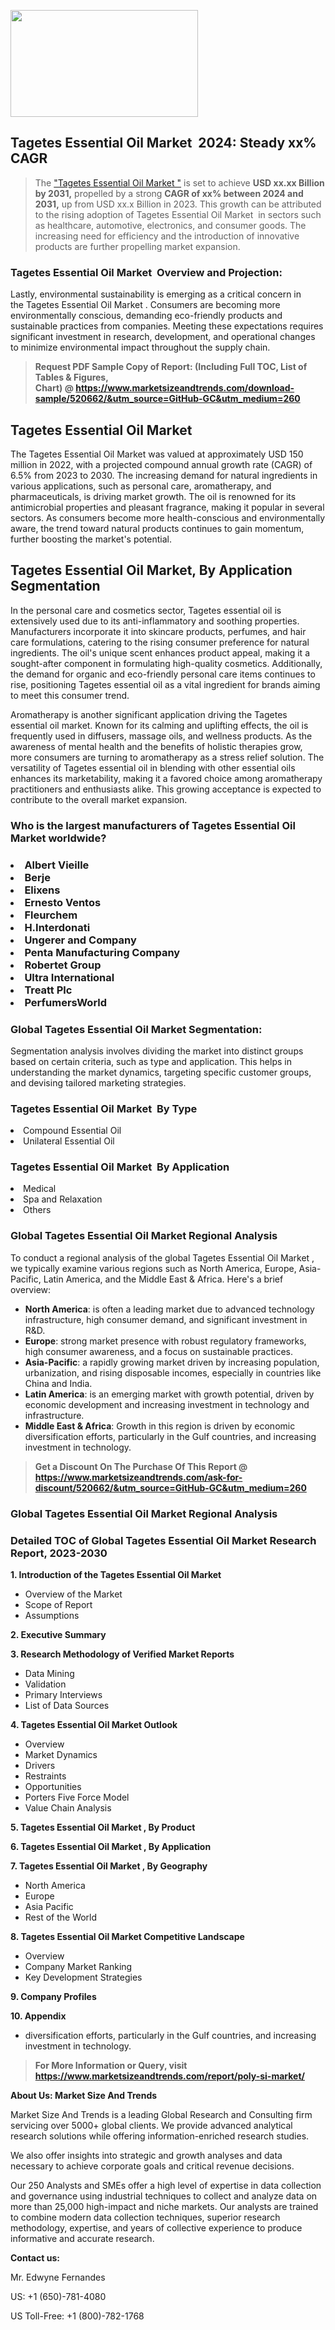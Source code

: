 <p><img class="alignnone size-medium wp-image-20088" src="https://ffe5etoiles.com/wp-content/uploads/2024/12/MST1-300x171.png" alt="" width="300" height="171" /></p><h2 id="ember46" class="ember-view reader-text-block__heading-2">Tagetes Essential Oil Market &nbsp;2024: Steady&nbsp;xx% CAGR</h2><blockquote id="ember47" class="ember-view reader-text-block__blockquote">The&nbsp;<a class="app-aware-link " href="https://www.marketsizeandtrends.com/download-sample/520662/&utm_source=GitHub-GC&utm_medium=260" target="_blank" data-test-app-aware-link="">"Tagetes Essential Oil Market "</a>&nbsp;is set to achieve&nbsp;<strong>USD&nbsp;xx.xx&nbsp;Billion by 2031,</strong>&nbsp;propelled by a strong&nbsp;<strong>CAGR of&nbsp;xx% between 2024 and 2031,</strong>&nbsp;up from USD xx.x Billion in 2023. This growth can be attributed to the rising adoption of&nbsp;Tagetes Essential Oil Market &nbsp;in sectors such as healthcare, automotive, electronics, and consumer goods. The increasing need for efficiency and the introduction of innovative products are further propelling market expansion.</blockquote><h3 id="ember48" class="ember-view reader-text-block__heading-3">Tagetes Essential Oil Market &nbsp;Overview and Projection:</h3><p id="ember49" class="ember-view reader-text-block__paragraph">Lastly, environmental sustainability is emerging as a critical concern in the&nbsp;Tagetes Essential Oil Market . Consumers are becoming more environmentally conscious, demanding eco-friendly products and sustainable practices from companies. Meeting these expectations requires significant investment in research, development, and operational changes to minimize environmental impact throughout the supply chain.</p><blockquote id="ember50" class="ember-view reader-text-block__blockquote"><strong>Request PDF Sample Copy of Report: (Including Full TOC, List of Tables &amp; Figures, Chart)&nbsp;@&nbsp;<strong><a href="https://www.marketsizeandtrends.com/download-sample/520662/&utm_source=GitHub-GC&utm_medium=260" target="_blank">https://www.marketsizeandtrends.com/download-sample/520662/&utm_source=GitHub-GC&utm_medium=260</a></strong></strong></blockquote><h3 class=""> <h2>Tagetes Essential Oil Market</h2><p>The Tagetes Essential Oil Market was valued at approximately USD 150 million in 2022, with a projected compound annual growth rate (CAGR) of 6.5% from 2023 to 2030. The increasing demand for natural ingredients in various applications, such as personal care, aromatherapy, and pharmaceuticals, is driving market growth. The oil is renowned for its antimicrobial properties and pleasant fragrance, making it popular in several sectors. As consumers become more health-conscious and environmentally aware, the trend toward natural products continues to gain momentum, further boosting the market's potential.</p><h2>Tagetes Essential Oil Market, By Application Segmentation</h2><p>In the personal care and cosmetics sector, Tagetes essential oil is extensively used due to its anti-inflammatory and soothing properties. Manufacturers incorporate it into skincare products, perfumes, and hair care formulations, catering to the rising consumer preference for natural ingredients. The oil's unique scent enhances product appeal, making it a sought-after component in formulating high-quality cosmetics. Additionally, the demand for organic and eco-friendly personal care items continues to rise, positioning Tagetes essential oil as a vital ingredient for brands aiming to meet this consumer trend.</p><p>Aromatherapy is another significant application driving the Tagetes essential oil market. Known for its calming and uplifting effects, the oil is frequently used in diffusers, massage oils, and wellness products. As the awareness of mental health and the benefits of holistic therapies grow, more consumers are turning to aromatherapy as a stress relief solution. The versatility of Tagetes essential oil in blending with other essential oils enhances its marketability, making it a favored choice among aromatherapy practitioners and enthusiasts alike. This growing acceptance is expected to contribute to the overall market expansion.</p></h3><h3 id="" class="">Who is the largest manufacturers of&nbsp;Tagetes Essential Oil Market worldwide?</h3><h3 class=""></Li><Li>Albert Vieille</Li><Li> Berje</Li><Li> Elixens</Li><Li> Ernesto Ventos</Li><Li> Fleurchem</Li><Li> H.Interdonati</Li><Li> Ungerer and Company</Li><Li> Penta Manufacturing Company</Li><Li> Robertet Group</Li><Li> Ultra International</Li><Li> Treatt Plc</Li><Li> PerfumersWorld</h3><h3 id="ember53" class="ember-view reader-text-block__heading-3">Global&nbsp;Tagetes Essential Oil Market Segmentation:</h3><p id="ember54" class="ember-view reader-text-block__paragraph">Segmentation analysis involves dividing the market into distinct groups based on certain criteria, such as type and application. This helps in understanding the market dynamics, targeting specific customer groups, and devising tailored marketing strategies.</p><h3 id="" class="">Tagetes Essential Oil Market &nbsp;By Type</h3><p></Li><Li>Compound Essential Oil</Li><Li> Unilateral Essential Oil</p><h3 id="" class="">Tagetes Essential Oil Market &nbsp;By Application</h3><p class=""></Li><Li>Medical</Li><Li> Spa and Relaxation</Li><Li> Others</p><h3 id="ember62" class="ember-view reader-text-block__heading-3">Global Tagetes Essential Oil Market Regional Analysis</h3><p id="ember63" class="ember-view reader-text-block__paragraph">To conduct a regional analysis of the global Tagetes Essential Oil Market , we typically examine various regions such as North America, Europe, Asia-Pacific, Latin America, and the Middle East &amp; Africa. Here's a brief overview:</p><ul><li><strong>North America</strong>: is often a leading market due to advanced technology infrastructure, high consumer demand, and significant investment in R&amp;D.</li><li><strong>Europe</strong>: strong market presence with robust regulatory frameworks, high consumer awareness, and a focus on sustainable practices.</li><li><strong>Asia-Pacific</strong>: a rapidly growing market driven by increasing population, urbanization, and rising disposable incomes, especially in countries like China and India.</li><li><strong>Latin America</strong>: is an emerging market with growth potential, driven by economic development and increasing investment in technology and infrastructure.</li><li><strong>Middle East &amp; Africa</strong>: Growth in this region is driven by economic diversification efforts, particularly in the Gulf countries, and increasing investment in technology.</li></ul><blockquote id="ember61" class="ember-view reader-text-block__blockquote"><strong>Get a Discount On The Purchase Of This Report @ <strong><a href="https://html-cleaner.com/" target="">https://www.marketsizeandtrends.com/ask-for-discount/520662/&utm_source=GitHub-GC&utm_medium=260</a></strong></strong></blockquote><h3 id="ember62" class="ember-view reader-text-block__heading-3">Global Tagetes Essential Oil Market Regional Analysis</h3><h3 id="" class="">Detailed TOC of Global Tagetes Essential Oil Market Research Report, 2023-2030</h3><p id="" class=""><strong>1. Introduction of the Tagetes Essential Oil Market </strong></p><ul><li>Overview of the Market</li><li>Scope of Report</li><li>Assumptions</li></ul><p id="" class=""><strong>2. Executive Summary</strong></p><p id="" class=""><strong>3. Research Methodology of Verified Market Reports</strong></p><ul><li>Data Mining</li><li>Validation</li><li>Primary Interviews</li><li>List of Data Sources</li></ul><p id="" class=""><strong>4. Tagetes Essential Oil Market Outlook</strong></p><ul><li>Overview</li><li>Market Dynamics</li><li>Drivers</li><li>Restraints</li><li>Opportunities</li><li>Porters Five Force Model</li><li>Value Chain Analysis</li></ul><p id="" class=""><strong>5. Tagetes Essential Oil Market , By Product</strong></p><p id="" class=""><strong>6. Tagetes Essential Oil Market , By Application</strong></p><p id="" class=""><strong>7. Tagetes Essential Oil Market , By Geography</strong></p><ul><li>North America</li><li>Europe</li><li>Asia Pacific</li><li>Rest of the World</li></ul><p id="" class=""><strong>8. Tagetes Essential Oil Market Competitive Landscape</strong></p><ul><li>Overview</li><li>Company Market Ranking</li><li>Key Development Strategies</li></ul><p id="" class=""><strong>9. Company Profiles</strong></p><p id="" class=""><strong>10. Appendix</strong></p><ul><li>diversification efforts, particularly in the Gulf countries, and increasing investment in technology.</li></ul><blockquote id="ember65" class="ember-view reader-text-block__blockquote"><strong>For More Information or Query, visit <strong><strong><a href="https://html-cleaner.com/" target="">https://www.marketsizeandtrends.com/report/poly-si-market/</a></strong></strong></strong></blockquote><p id="" class=""><strong>About Us: Market Size And Trends</strong></p><p id="" class="">Market Size And Trends is a leading Global Research and Consulting firm servicing over 5000+ global clients. We provide advanced analytical research solutions while offering information-enriched research studies.</p><p id="" class="">We also offer insights into strategic and growth analyses and data necessary to achieve corporate goals and critical revenue decisions.</p><p id="" class="">Our 250 Analysts and SMEs offer a high level of expertise in data collection and governance using industrial techniques to collect and analyze data on more than 25,000 high-impact and niche markets. Our analysts are trained to combine modern data collection techniques, superior research methodology, expertise, and years of collective experience to produce informative and accurate research.</p><p id="" class=""><strong>Contact us:</strong></p><p id="" class="">Mr. Edwyne Fernandes</p><p id="" class="">US: +1 (650)-781-4080</p><p id="" class="">US Toll-Free: +1 (800)-782-1768</p>
